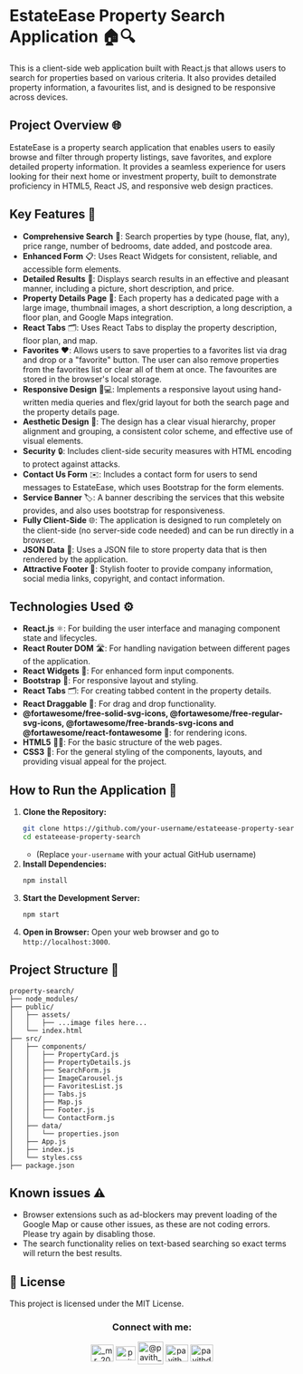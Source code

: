 # EstateEase Property Search Application 🏠🔍

This is a client-side web application built with React.js that allows users to search for properties based on various criteria. It also provides detailed property information, a favourites list, and is designed to be responsive across devices.

## Project Overview 🌐

EstateEase is a property search application that enables users to easily browse and filter through property listings, save favorites, and explore detailed property information. It provides a seamless experience for users looking for their next home or investment property, built to demonstrate proficiency in HTML5, React JS, and responsive web design practices.

## Key Features 🌟

*   **Comprehensive Search** 🔎: Search properties by type (house, flat, any), price range, number of bedrooms, date added, and postcode area.
*   **Enhanced Form** 📋: Uses React Widgets for consistent, reliable, and accessible form elements.
*   **Detailed Results** 🏡: Displays search results in an effective and pleasant manner, including a picture, short description, and price.
*   **Property Details Page** 📄: Each property has a dedicated page with a large image, thumbnail images, a short description, a long description, a floor plan, and Google Maps integration.
*   **React Tabs** 🗂: Uses React Tabs to display the property description, floor plan, and map.
*   **Favorites** ❤️: Allows users to save properties to a favorites list via drag and drop or a "favorite" button. The user can also remove properties from the favorites list or clear all of them at once. The favourites are stored in the browser's local storage.
*   **Responsive Design** 📱💻: Implements a responsive layout using hand-written media queries and flex/grid layout for both the search page and the property details page.
*   **Aesthetic Design** 🎨: The design has a clear visual hierarchy, proper alignment and grouping, a consistent color scheme, and effective use of visual elements.
*   **Security** 🔒: Includes client-side security measures with HTML encoding to protect against attacks.
*   **Contact Us Form** ✉️: Includes a contact form for users to send messages to EstateEase, which uses Bootstrap for the form elements.
*  **Service Banner** 🏷️: A banner describing the services that this website provides, and also uses bootstrap for responsiveness.
*   **Fully Client-Side** 🌐: The application is designed to run completely on the client-side (no server-side code needed) and can be run directly in a browser.
*   **JSON Data** 📑: Uses a JSON file to store property data that is then rendered by the application.
*   **Attractive Footer** 🔽: Stylish footer to provide company information, social media links, copyright, and contact information.

## Technologies Used ⚙️

*   **React.js** ⚛️: For building the user interface and managing component state and lifecycles.
*   **React Router DOM** 🛣️: For handling navigation between different pages of the application.
*   **React Widgets** 🧩: For enhanced form input components.
*   **Bootstrap** 💼: For responsive layout and styling.
*   **React Tabs** 🗂️: For creating tabbed content in the property details.
*   **React Draggable** 🔄: For drag and drop functionality.
*  **@fortawesome/free-solid-svg-icons, @fortawesome/free-regular-svg-icons, @fortawesome/free-brands-svg-icons and @fortawesome/react-fontawesome** 🎨: for rendering icons.
*   **HTML5** 🧑‍💻: For the basic structure of the web pages.
*   **CSS3** 🎨: For the general styling of the components, layouts, and providing visual appeal for the project.

## How to Run the Application 🚀

1.  **Clone the Repository:**
    ```bash
    git clone https://github.com/your-username/estateease-property-search.git
    cd estateease-property-search
    ```
    *   (Replace `your-username` with your actual GitHub username)
2.  **Install Dependencies:**
    ```bash
    npm install
    ```
3.  **Start the Development Server:**
    ```bash
    npm start
    ```
4.  **Open in Browser:** Open your web browser and go to `http://localhost:3000`.

## Project Structure 📁

```
property-search/
├── node_modules/
├── public/
│   ├── assets/
│   │   ├── ...image files here...
│   └── index.html
├── src/
│   ├── components/
│   │   ├── PropertyCard.js
│   │   ├── PropertyDetails.js
│   │   ├── SearchForm.js
│   │   ├── ImageCarousel.js
│   │   ├── FavoritesList.js
│   │   ├── Tabs.js
│   │   ├── Map.js
│   │   ├── Footer.js
│   │   └── ContactForm.js
│   ├── data/
│   │   └── properties.json
│   ├── App.js
│   ├── index.js
│   └── styles.css
├── package.json
```
## Known issues ⚠️
*   Browser extensions such as ad-blockers may prevent loading of the Google Map or cause other issues, as these are not coding errors. Please try again by disabling those.
*   The search functionality relies on text-based searching so exact terms will return the best results.
  
## 📝 License

This project is licensed under the MIT License.

<h3 align="center">Connect with me:</h3>
<p align="center">
  <a href="https://instagram.com/_mr_2001__" target="blank"><img align="center" src="https://raw.githubusercontent.com/rahuldkjain/github-profile-readme-generator/master/src/images/icons/Social/instagram.svg" alt="_mr_2001__" height="30" width="40" /></a>
  <a href="https://www.linkedin.com/in/pavith-bambaravanage-465300293/" target="blank"><img align="center" src="https://raw.githubusercontent.com/rahuldkjain/github-profile-readme-generator/master/src/images/icons/Social/linked-in-alt.svg" alt="pavith-bambaravanage-465300293" height="25" width="35" /></a>
  <a href="https://www.hackerrank.com/@pavith_db" target="blank"><img align="center" src="https://raw.githubusercontent.com/rahuldkjain/github-profile-readme-generator/master/src/images/icons/Social/hackerrank.svg" alt="@pavith_db" height="40" width="45" /></a>
  <a href="https://www.leetcode.com/pavith_db" target="blank"><img align="center" src="https://raw.githubusercontent.com/rahuldkjain/github-profile-readme-generator/master/src/images/icons/Social/leet-code.svg" alt="pavith_db" height="30" width="40" /></a>
  <a href="mailto:pavithd2020@gmail.com" target="blank"><img align="center" src="https://github.com/TheDudeThatCode/TheDudeThatCode/raw/master/Assets/Gmail.svg" alt="pavithd2020@gmail.com" height="30" width="40" /></a>
</p>
